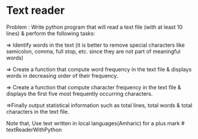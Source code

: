 # Text reader

Problem :
Write python program that will read a text file (with at least 10 lines) & perform the
following tasks:

=> Identify words in the text (it is better to remove special characters like semicolon,
comma, full stop, etc. since they are not part of meaningful words)

=> Create a function that compute word frequency in the text file & displays words in
decreasing order of their frequency.

=> Create a function that compute character frequency in the text file & displays the
first five most frequently occurring characters.

=>Finally output statistical information such as total lines, total words & total
characters in the text file.

Note that, Use text written in local languages(Amharic) for a plus mark
#   t e x t R e a d e r W i t h P y t h o n  
 